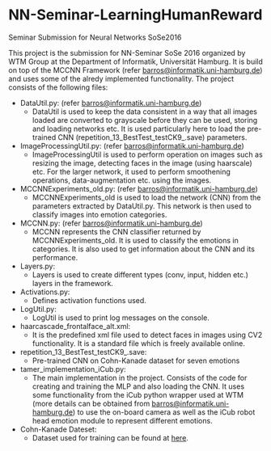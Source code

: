 # NN-Seminar-LearningHumanReward
Seminar Submission for Neural Networks SoSe2016

This project is the submission for NN-Seminar SoSe 2016 organized by WTM Group at the Department of Informatik, Universität Hamburg. 
It is build on top of the MCCNN Framework (refer barros@informatik.uni-hamburg.de) and uses some of the alredy implemented functionality. The project consists of the following files:
- DataUtil.py: (refer barros@informatik.uni-hamburg.de)
  - DataUtil is used to keep the data consistent in a way that all images loaded are converted to grayscale before they can be used, storing and loading networks etc. It is used particularly here to load the pre-trained CNN (repetition_13_BestTest_testCK9_.save) parameters.
- ImageProcessingUtil.py: (refer barros@informatik.uni-hamburg.de)
  - ImageProcessingUtil is used to perform operation on images such as resizing the image, detecting faces in the image (using haarscale) etc. For the larger network, it used to perform smoothening operations, data-augmentation etc. using the images.  
- MCCNNExperiments_old.py: (refer barros@informatik.uni-hamburg.de)
  - MCCNNExperiments_old is used to load the network (CNN) from the parameters extracted by DataUtil.py. This network is then used to classify images into emotion categories.
- MCCNN.py: (refer barros@informatik.uni-hamburg.de)
  - MCCNN represents the CNN classifier returned by MCCNNExperiments_old. It is used to classify the emotions in categories. It is also used to get information about the CNN and its performance.
- Layers.py:
  - Layers is used to create different types (conv, input, hidden etc.) layers in the framework.
- Activations.py:
  - Defines activation functions used. 
- LogUtil.py:
  - LogUtil is used to print log messages on the console.
- haarcascade_frontalface_alt.xml:
  - It is the predefined xml file used to detect faces in images using CV2 functionality. It is a standard file which is freely available online.
- repetition_13_BestTest_testCK9_.save:
  - Pre-trained CNN on Cohn-Kanade dataset for seven emotions
- tamer_implementation_iCub.py:
  - The main implementation in the project. Consists of the code for creating and training the MLP and also loading the CNN. It uses some functionality from the iCub python wrapper used at WTM (more details can be obtained from barros@informatik.uni-hamburg.de) to use the on-board camera as well as the iCub robot head emotion module to represent different emotions. 
- Cohn-Kanade Dateset:
  - Dataset used for training can be found at [here](https://owncloud.mafiasi.de/index.php/s/mKJdooI7G1OCd5B).
